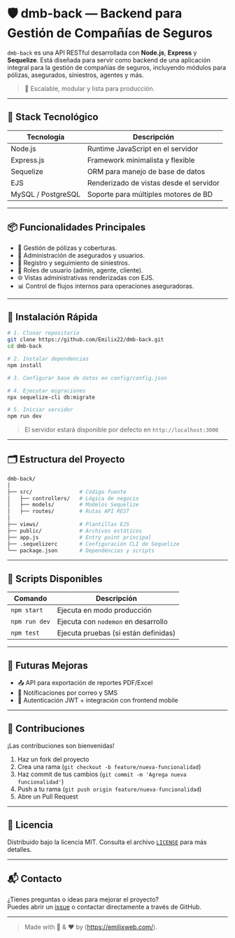 # 🛡️ dmb-back — Backend para Gestión de Compañías de Seguros

`dmb-back` es una API RESTful desarrollada con **Node.js**, **Express** y **Sequelize**. Está diseñada para servir como backend de una aplicación integral para la gestión de compañías de seguros, incluyendo módulos para pólizas, asegurados, siniestros, agentes y más.

> 🚀 Escalable, modular y lista para producción.

---

## 🧰 Stack Tecnológico

| Tecnología    | Descripción                          |
|--------------|--------------------------------------|
| Node.js      | Runtime JavaScript en el servidor    |
| Express.js   | Framework minimalista y flexible     |
| Sequelize    | ORM para manejo de base de datos     |
| EJS          | Renderizado de vistas desde el servidor |
| MySQL / PostgreSQL | Soporte para múltiples motores de BD |

---

## 📦 Funcionalidades Principales

- 📑 Gestión de pólizas y coberturas.
- 👤 Administración de asegurados y usuarios.
- 📝 Registro y seguimiento de siniestros.
- 🔐 Roles de usuario (admin, agente, cliente).
- 🌐 Vistas administrativas renderizadas con EJS.
- 📊 Control de flujos internos para operaciones aseguradoras.

---

## 🚀 Instalación Rápida

```bash
# 1. Clonar repositorio
git clone https://github.com/Emilix22/dmb-back.git
cd dmb-back

# 2. Instalar dependencias
npm install

# 3. Configurar base de datos en config/config.json

# 4. Ejecutar migraciones
npx sequelize-cli db:migrate

# 5. Iniciar servidor
npm run dev
```

> El servidor estará disponible por defecto en `http://localhost:3000`

---

## 🗂️ Estructura del Proyecto

```bash
dmb-back/
│
├── src/               # Código fuente
│   ├── controllers/   # Lógica de negocio
│   ├── models/        # Modelos Sequelize
│   ├── routes/        # Rutas API REST
│
├── views/             # Plantillas EJS
├── public/            # Archivos estáticos
├── app.js             # Entry point principal
├── .sequelizerc       # Configuración CLI de Sequelize
└── package.json       # Dependencias y scripts
```

---

## 🧪 Scripts Disponibles

| Comando         | Descripción                         |
|----------------|-------------------------------------|
| `npm start`     | Ejecuta en modo producción          |
| `npm run dev`   | Ejecuta con `nodemon` en desarrollo |
| `npm test`      | Ejecuta pruebas (si están definidas) |

---

## 🧱 Futuras Mejoras

- 📤 API para exportación de reportes PDF/Excel
- 📨 Notificaciones por correo y SMS
- 📱 Autenticación JWT + integración con frontend mobile

---

## 🤝 Contribuciones

¡Las contribuciones son bienvenidas!

1. Haz un fork del proyecto
2. Crea una rama (`git checkout -b feature/nueva-funcionalidad`)
3. Haz commit de tus cambios (`git commit -m 'Agrega nueva funcionalidad'`)
4. Push a tu rama (`git push origin feature/nueva-funcionalidad`)
5. Abre un Pull Request

---

## 📝 Licencia

Distribuido bajo la licencia MIT. Consulta el archivo [`LICENSE`](LICENSE) para más detalles.

---

## 📬 Contacto

¿Tienes preguntas o ideas para mejorar el proyecto?  
Puedes abrir un [issue](https://github.com/Emilix22/dmb-back/issues) o contactar directamente a través de GitHub.

---

> Made with 💼 & ❤️ by (https://emilixweb.com/).
